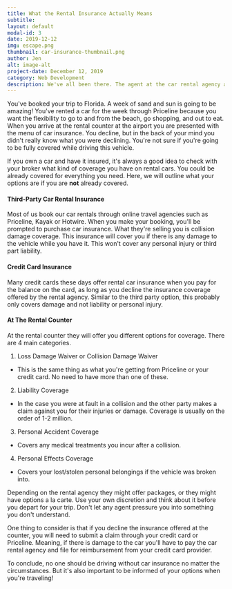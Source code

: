 ```yaml
---
title: What the Rental Insurance Actually Means
subtitle:
layout: default
modal-id: 3
date: 2019-12-12
img: escape.png
thumbnail: car-insurance-thumbnail.png
author: Jen
alt: image-alt
project-date: December 12, 2019
category: Web Development
description: We've all been there. The agent at the car rental agency asks you if you want to buy their insurance package. And after declining it, they make you feel guilty about doing so. We'll demystify what they're actually selling you.
---
```


You've booked your trip to Florida. A week of sand and sun is going to be amazing! You've rented a car for the week through Priceline because you want the flexibility to go to and from the beach, go shopping, and out to eat. When you arrive at the rental counter at the airport you are presented with the menu of car insurance. You decline, but in the back of your mind you didn't really know what you were declining. You're not sure if you're going to be fully covered while driving this vehicle.

If you own a car and have it insured, it's always a good idea to check with your broker what kind of coverage you have on rental cars. You could be already covered for everything you need. Here, we will outline what your options are if you are **not** already covered.

#### Third-Party Car Rental Insurance

Most of us book our car rentals through online travel agencies such as Priceline, Kayak or Hotwire. When you make your booking, you'll be prompted to purchase car insurance. What they're selling you is collision damage coverage. This insurance will cover you if there is any damage to the vehicle while you have it. This won't cover any personal injury or third part liability.

#### Credit Card Insurance

Many credit cards these days offer rental car insurance when you pay for the balance on the card, as long as you decline the insurance coverage offered by the rental agency. Similar to the third party option, this probably only covers damage and not liability or personal injury.

#### At The Rental Counter

At the rental counter they will offer you different options for coverage. There are 4 main categories.

1. Loss Damage Waiver or Collision Damage Waiver
- This is the same thing as what you're getting from Priceline or your credit card. No need to have more than one of these.
2. Liability Coverage
- In the case you were at fault in a collision and the other party makes a claim against you for their injuries or damage. Coverage is usually on the order of 1-2 million.
3. Personal Accident Coverage
- Covers any medical treatments you incur after a collision.
4. Personal Effects Coverage
- Covers your lost/stolen personal belongings if the vehicle was broken into.

Depending on the rental agency they might offer packages, or they might have options a la carte. Use your own discretion and think about it before you depart for your trip. Don't let any agent pressure you into something you don't understand.

One thing to consider is that if you decline the insurance offered at the counter, you will need to submit a claim through your credit card or Priceline. Meaning, if there is damage to the car you'll have to pay the car rental agency and file for reimbursement from your credit card provider.

To conclude, no one should be driving without car insurance no matter the circumstances. But it's also important to be informed of your options when you're traveling!
